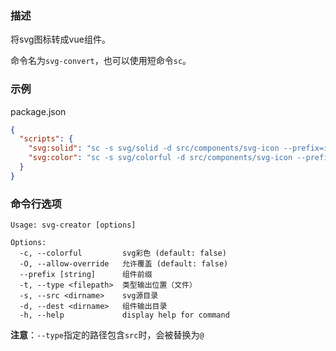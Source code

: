 ### 描述

将svg图标转成vue组件。

命令名为`svg-convert`，也可以使用短命令`sc`。

### 示例

package.json

```json
{
  "scripts": {
    "svg:solid": "sc -s svg/solid -d src/components/svg-icon --prefix=icon- -O",
    "svg:color": "sc -s svg/colorful -d src/components/svg-icon --prefix=icon- -cO"
  }
}
```

### 命令行选项

```text
Usage: svg-creator [options]

Options:
  -c, --colorful         svg彩色 (default: false)
  -O, --allow-override   允许覆盖 (default: false)
  --prefix [string]      组件前缀
  -t, --type <filepath>  类型输出位置（文件）
  -s, --src <dirname>    svg源目录
  -d, --dest <dirname>   组件输出目录
  -h, --help             display help for command
```

**注意**：`--type`指定的路径包含`src`时，会被替换为`@`
